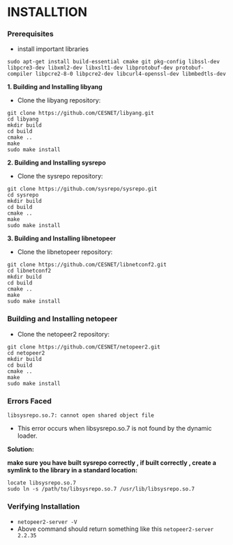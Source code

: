 # INSTALLTION 
### Prerequisites

- install important libraries 
```
sudo apt-get install build-essential cmake git pkg-config libssl-dev libpcre3-dev libxml2-dev libxslt1-dev libprotobuf-dev protobuf-compiler libpcre2-8-0 libpcre2-dev libcurl4-openssl-dev libmbedtls-dev
```

**1. Building and Installing libyang**

- Clone the libyang repository:

```
git clone https://github.com/CESNET/libyang.git
cd libyang
mkdir build
cd build
cmake ..
make
sudo make install
```

**2. Building and Installing sysrepo**

- Clone the sysrepo repository:

```
git clone https://github.com/sysrepo/sysrepo.git
cd sysrepo
mkdir build
cd build
cmake ..
make
sudo make install
```

**3. Building and Installing libnetopeer**

- Clone the libnetopeer repository:

```
git clone https://github.com/CESNET/libnetconf2.git
cd libnetconf2
mkdir build
cd build
cmake ..
make
sudo make install
```

### Building and Installing netopeer

- Clone the netopeer2 repository:

```
git clone https://github.com/CESNET/netopeer2.git
cd netopeer2
mkdir build
cd build
cmake ..
make
sudo make install
```

### Errors Faced 

`libsysrepo.so.7: cannot open shared object file`
- This error occurs when libsysrepo.so.7 is not found by the dynamic loader.

**Solution:**

**make sure you have built sysrepo correctly , if  built correctly , create a symlink to the library in a standard location:**
```
locate libsysrepo.so.7
sudo ln -s /path/to/libsysrepo.so.7 /usr/lib/libsysrepo.so.7
```

### Verifying Installation

- `netopeer2-server -V`
- Above command should return something like this `netopeer2-server 2.2.35`
